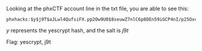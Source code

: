 Looking at the phxCTF account line in the txt file, you are able to see this:
~~~
phxhacks:$y$j9T$aJLwl4QufsiFX.pp2Ow9U0$8seuwZ7nlC6p8DEn59iGCP4nI/p25Oxc2AYIKxgD97B:19763:0:99999:7:::
~~~

$y$ represents the yescrypt hash, and the salt is $j9t$

Flag: yescrypt, j9t
